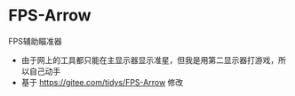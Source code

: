 # FPS-Arrow
FPS辅助瞄准器
- 由于网上的工具都只能在主显示器显示准星，但我是用第二显示器打游戏，所以自己动手
- 基于 https://gitee.com/tidys/FPS-Arrow 修改
